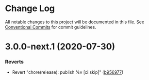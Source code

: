 # Change Log

All notable changes to this project will be documented in this file.
See [Conventional Commits](https://conventionalcommits.org) for commit guidelines.

# 3.0.0-next.1 (2020-07-30)


### Reverts

* Revert "chore(release): publish %v [ci skip]" ([b956977](https://github.com/rematch/rematch/commit/b956977dae586af8b70d9b8095bca69cbc17cc2b))
